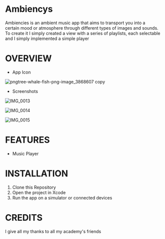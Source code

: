 # Ambiencys
Ambiencies is an ambient music app that aims to transport you into a certain mood or atmosphere through different types of images and sounds.
To create it I simply created a view with a series of playlists, each selectable and I simply implemented a simple player
# OVERVIEW

- App Icon

  
![pngtree-whale-fish-png-image_3868607 copy](https://github.com/user-attachments/assets/4f9ac72f-485f-4fb1-bbe7-441e97fe05dd)


- Screenshots

  
![IMG_0013](https://github.com/user-attachments/assets/56b4a699-6e27-4701-b9b6-53c4f898eb2f)

![IMG_0014](https://github.com/user-attachments/assets/6df733be-e9eb-4da4-839e-739b49f983b2)

![IMG_0015](https://github.com/user-attachments/assets/ac56bc0e-3549-408f-8be1-beb57ed1b2e6)

# FEATURES

- Music Player

# INSTALLATION

1. Clone this Repository
2. Open the project in Xcode
3. Run the app on a simulator or connected devices

# CREDITS
I give all my thanks to all my academy's friends
